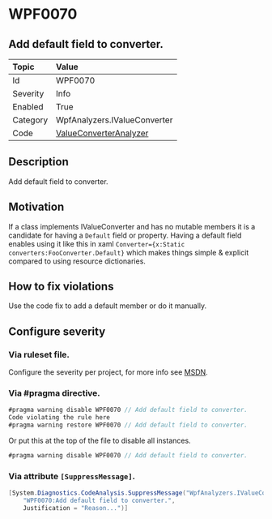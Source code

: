 # WPF0070
## Add default field to converter.

| Topic    | Value
| :--      | :--
| Id       | WPF0070
| Severity | Info
| Enabled  | True
| Category | WpfAnalyzers.IValueConverter
| Code     | [ValueConverterAnalyzer]([ValueConverterAnalyzer](https://github.com/DotNetAnalyzers/WpfAnalyzers/blob/master/WpfAnalyzers/Analyzers/ValueConverterAnalyzer.cs))
## Description

Add default field to converter.

## Motivation

If a class implements IValueConverter and has no mutable members it is a candidate for having a `Default` field or property.
Having a default field enables using it like this in xaml `Converter={x:Static converters:FooConverter.Default}` which makes things simple & explicit compared to using resource dictionaries.

## How to fix violations

Use the code fix to add a default member or do it manually.

<!-- start generated config severity -->
## Configure severity

### Via ruleset file.

Configure the severity per project, for more info see [MSDN](https://msdn.microsoft.com/en-us/library/dd264949.aspx).

### Via #pragma directive.
```C#
#pragma warning disable WPF0070 // Add default field to converter.
Code violating the rule here
#pragma warning restore WPF0070 // Add default field to converter.
```

Or put this at the top of the file to disable all instances.
```C#
#pragma warning disable WPF0070 // Add default field to converter.
```

### Via attribute `[SuppressMessage]`.

```C#
[System.Diagnostics.CodeAnalysis.SuppressMessage("WpfAnalyzers.IValueConverter", 
    "WPF0070:Add default field to converter.", 
    Justification = "Reason...")]
```
<!-- end generated config severity -->